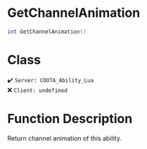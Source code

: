 # GetChannelAnimation
```lua
int GetChannelAnimation()
```
# Class
✔️ `Server: CDOTA_Ability_Lua`  
❌ `Client: undefined`  

# Function Description
Return channel animation of this ability.
